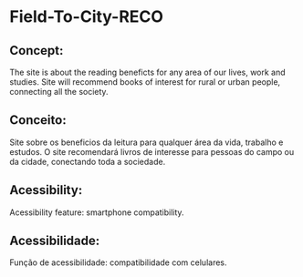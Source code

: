 # Field-To-City-RECO

## Concept:
The site is about the reading beneficts for any area of our lives, work and studies.
Site will recommend books of interest for rural or urban people, connecting all the society.

## Conceito:
Site sobre os beneficios da leitura para qualquer área da vida, trabalho e estudos.
O site recomendará livros de interesse para pessoas do campo ou da cidade, conectando toda a sociedade.

## Acessibility:
Acessibility feature: smartphone compatibility.

## Acessibilidade:
Função de acessibilidade: compatibilidade com celulares.

